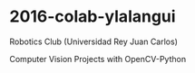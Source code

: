 # 2016-colab-ylalangui
Robotics Club (Universidad Rey Juan Carlos)

Computer Vision Projects with OpenCV-Python
